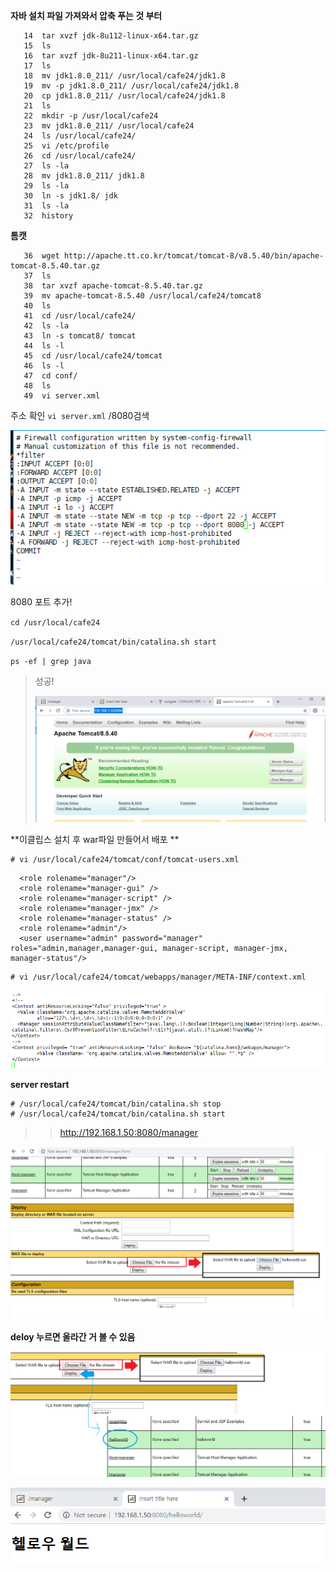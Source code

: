 **자바 설치 파일 가져와서 압축 푸는 것 부터**

```shell
   14  tar xvzf jdk-8u112-linux-x64.tar.gz
   15  ls
   16  tar xvzf jdk-8u211-linux-x64.tar.gz 
   17  ls
   18  mv jdk1.8.0_211/ /usr/local/cafe24/jdk1.8
   19  mv -p jdk1.8.0_211/ /usr/local/cafe24/jdk1.8
   20  cp jdk1.8.0_211/ /usr/local/cafe24/jdk1.8
   21  ls
   22  mkdir -p /usr/local/cafe24
   23  mv jdk1.8.0_211/ /usr/local/cafe24
   24  ls /usr/local/cafe24/
   25  vi /etc/profile
   26  cd /usr/local/cafe24/
   27  ls -la
   28  mv jdk1.8.0_211/ jdk1.8
   29  ls -la
   30  ln -s jdk1.8/ jdk
   31  ls -la
   32  history

```



**톰캣**

```shell
   36  wget http://apache.tt.co.kr/tomcat/tomcat-8/v8.5.40/bin/apache-tomcat-8.5.40.tar.gz
   37  ls
   38  tar xvzf apache-tomcat-8.5.40.tar.gz 
   39  mv apache-tomcat-8.5.40 /usr/local/cafe24/tomcat8
   40  ls
   41  cd /usr/local/cafe24/
   42  ls -la
   43  ln -s tomcat8/ tomcat
   44  ls -l
   45  cd /usr/local/cafe24/tomcat
   46  ls -l
   47  cd conf/
   48  ls
   49  vi server.xml 
```

주소 확인 `vi server.xml` /8080검색

![1556094907402](assets/1556094907402.png)

8080 포트 추가!

`cd /usr/local/cafe24`

`/usr/local/cafe24/tomcat/bin/catalina.sh start`

`ps -ef | grep java`

> 성공! 
>
> ![1556095371379](assets/1556095371379.png)



**이클립스 설치 후 war파일 만들어서 배포 **

```
# vi /usr/local/cafe24/tomcat/conf/tomcat-users.xml
```

```
  <role rolename="manager"/>
  <role rolename="manager-gui" />
  <role rolename="manager-script" />
  <role rolename="manager-jmx" />
  <role rolename="manager-status" />
  <role rolename="admin"/>
  <user username="admin" password="manager" roles="admin,manager,manager-gui, manager-script, manager-jmx, manager-status"/>

```

```
# vi /usr/local/cafe24/tomcat/webapps/manager/META-INF/context.xml 
```

![1556098171662](assets/1556098171662.png)



**server restart**

```
# /usr/local/cafe24/tomcat/bin/catalina.sh stop
# /usr/local/cafe24/tomcat/bin/catalina.sh start
```



> > <http://192.168.1.50:8080/manager>

![1556098300623](assets/1556098300623.png)

**deloy 누르면 올라간 거 볼 수 있음**

![1556098487674](assets/1556098487674.png)



![1556099685865](assets/1556099685865.png)









